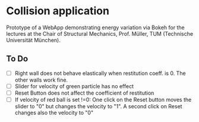 # Collision application

Prototype of a WebApp demonstrating energy variation via Bokeh for the lectures at the Chair of Structural Mechanics, Prof. Müller, TUM (Technische Universität München).


## To Do
- [ ] Right wall does not behave elastically when restitution coeff. is 0. The other walls work fine.
- [ ] Slider for velocity of green particle has no effect
- [ ] Reset Button does not affect the coefficient of restitution
- [ ] If velocity of red ball is set !=0: One click on the Reset button moves the slider to "0" but changes the velocity to "1". A second click on Reset changes also the velocity to "0"
